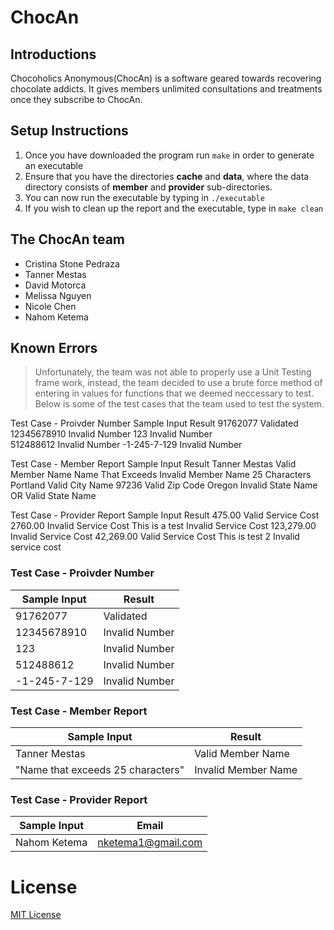 # ChocAn

## Introductions
Chocoholics Anonymous(ChocAn) is a software geared towards recovering chocolate addicts. It gives members unlimited consultations and treatments once they subscribe to ChocAn.

## Setup Instructions
1. Once you have downloaded the program run ``make`` in order to generate an executable
2. Ensure that you have the directories **cache** and **data**, where the data directory consists of **member** and **provider** sub-directories.
3. You can now run the executable by typing in ``./executable``
4. If you wish to clean up the report and the executable, type in ``make clean``

## The ChocAn team
- Cristina Stone Pedraza
- Tanner Mestas
- David Motorca
- Melissa Nguyen
- Nicole Chen
- Nahom Ketema

## Known Errors
> Unfortunately, the team was not able to properly use a Unit Testing frame work, instead, the team decided to use a brute force method
of entering in values for functions that we deemed neccessary to test. Below is some of the test cases that the team used to test the system. 

Test Case - Proivder Number  Sample Input         Result 
                                91762077          Validated
                                12345678910       Invalid Number
                                123               Invalid Number        
                                512488612         Invalid Number
                                -1-245-7-129      Invalid Number


Test Case - Member Report   Sample Input            Result
                            Tanner Mestas           Valid Member Name
                            Name That Exceeds       Invalid Member Name
                                25 Characters      
                            Portland                Valid City Name
                            97236                   Valid Zip Code
                            Oregon                  Invalid State Name
                            OR                      Valid State Name

Test Case - Provider Report     Sample Input        Result
                                475.00              Valid Service Cost 
                                2760.00             Invalid Service Cost
                                This is a test      Invalid Service Cost
                                123,279.00          Invalid Service Cost
                                42,269.00           Valid Service Cost
                                This is test 2      Invalid service cost

### Test Case - Proivder Number
Sample Input  | Result
--------------|-------------
91762077      |  Validated
12345678910   |  Invalid Number
123           |  Invalid Number
512488612     |  Invalid Number
-1-245-7-129  |  Invalid Number

### Test Case - Member Report
Sample Input  | Result
--------------|-------------
Tanner Mestas |  Valid Member Name
"Name that exceeds 25 characters" | Invalid Member Name


### Test Case - Provider Report
Sample Input          | Email
--------------|-------------
Nahom Ketema  |  nketema1@gmail.com


# License
[MIT License](LICENSE)
